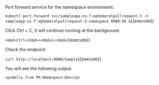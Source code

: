 Port forward service for the namespace environment:

`kubectl port-forward svc/sampleapp-ns-f-ephemeralpullrequest-3 -n sampleapp-ns-f-ephemeralpullrequest-3-namespace 8080:80 &`{{execute}}

Click Ctrl + C, it will continue running at the background.

`<kbd>Ctrl</kbd>+<kbd>C</kbd>`{{execute}}

Check the endpoint:

`curl http://localhost:8080/Sample`{{execute}}

You will see the following output:

```
<p>Hello from PR-Namespace-Dev</p>
```
